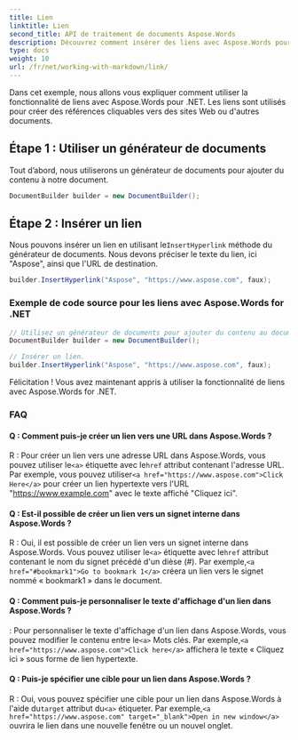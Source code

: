 ```yaml
---
title: Lien
linktitle: Lien
second_title: API de traitement de documents Aspose.Words
description: Découvrez comment insérer des liens avec Aspose.Words pour .NET. Guide étape par étape.
type: docs
weight: 10
url: /fr/net/working-with-markdown/link/
---
```


Dans cet exemple, nous allons vous expliquer comment utiliser la fonctionnalité de liens avec Aspose.Words pour .NET. Les liens sont utilisés pour créer des références cliquables vers des sites Web ou d'autres documents.

## Étape 1 : Utiliser un générateur de documents

Tout d’abord, nous utiliserons un générateur de documents pour ajouter du contenu à notre document.

```csharp
DocumentBuilder builder = new DocumentBuilder();
```

## Étape 2 : Insérer un lien

 Nous pouvons insérer un lien en utilisant le`InsertHyperlink` méthode du générateur de documents. Nous devons préciser le texte du lien, ici "Aspose", ainsi que l'URL de destination.

```csharp
builder.InsertHyperlink("Aspose", "https://www.aspose.com", faux);
```

### Exemple de code source pour les liens avec Aspose.Words for .NET


```csharp
// Utilisez un générateur de documents pour ajouter du contenu au document.
DocumentBuilder builder = new DocumentBuilder();

// Insérer un lien.
builder.InsertHyperlink("Aspose", "https://www.aspose.com", faux);
```
Félicitation ! Vous avez maintenant appris à utiliser la fonctionnalité de liens avec Aspose.Words for .NET.


### FAQ

#### Q : Comment puis-je créer un lien vers une URL dans Aspose.Words ?

 R : Pour créer un lien vers une adresse URL dans Aspose.Words, vous pouvez utiliser le`<a>` étiquette avec le`href` attribut contenant l'adresse URL. Par exemple, vous pouvez utiliser`<a href="https://www.aspose.com">Click Here</a>` pour créer un lien hypertexte vers l'URL "https://www.example.com" avec le texte affiché "Cliquez ici".

#### Q : Est-il possible de créer un lien vers un signet interne dans Aspose.Words ?

 R : Oui, il est possible de créer un lien vers un signet interne dans Aspose.Words. Vous pouvez utiliser le`<a>` étiquette avec le`href` attribut contenant le nom du signet précédé d'un dièse (#). Par exemple,`<a href="#bookmark1">Go to bookmark 1</a>` créera un lien vers le signet nommé « bookmark1 » dans le document.

#### Q : Comment puis-je personnaliser le texte d'affichage d'un lien dans Aspose.Words ?

 : Pour personnaliser le texte d'affichage d'un lien dans Aspose.Words, vous pouvez modifier le contenu entre le`<a>` Mots clés. Par exemple,`<a href="https://www.aspose.com">Click here</a>` affichera le texte « Cliquez ici » sous forme de lien hypertexte.

#### Q : Puis-je spécifier une cible pour un lien dans Aspose.Words ?

 R : Oui, vous pouvez spécifier une cible pour un lien dans Aspose.Words à l'aide du`target` attribut du`<a>` étiqueter. Par exemple,`<a href="https://www.aspose.com" target="_blank">Open in new window</a>` ouvrira le lien dans une nouvelle fenêtre ou un nouvel onglet.
